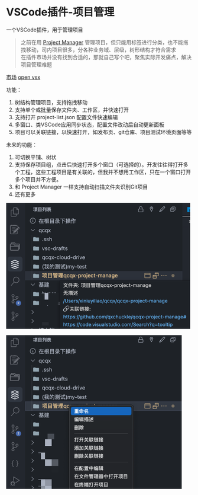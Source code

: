 # VSCode插件-项目管理
一个VSCode插件，用于管理项目

> 之前在用 [Project Manager](https://github.com/alefragnani/vscode-project-manager) 管理项目，但只能用标签进行分类，也不能拖拽移动，司内项目很多，分各种业务域、层级，树形结构才符合需求  
> 在插件市场并没有找到合适的，那就自己写个吧，聚焦实际开发痛点，解决项目管理难题  

[市场](https://marketplace.visualstudio.com/items?itemName=qcqx.qcqx-project-manage) [open vsx](https://open-vsx.org/extension/qcqx/qcqx-project-manage)

功能：
1. 树结构管理项目，支持拖拽移动  
2. 支持单个或批量保存文件夹、工作区，并快速打开  
3. 支持打开 project-list.json 配置文件快速编辑  
4. 多窗口、类VSCode应用同步状态，配置文件改动后自动更新面板  
5. 项目可以关联链接，以快速打开，如发布页、git仓库、项目测试环境页面等等  

未来的功能：
1. 可切换平铺、树状
2. 支持保存项目组，点击后快速打开多个窗口（可选择的）。开发往往得打开多个工程，这些工程项目是有关联的，但我并不想用工作区，只在一个窗口打开多个项目并不方便。  
3. 和 Project Manager 一样支持自动扫描文件夹识别Git项目  
4. 还有更多  

![image](https://raw.githubusercontent.com/qxchuckle/qcqx-project-manage/refs/heads/master/img/1.png)

![image](https://raw.githubusercontent.com/qxchuckle/qcqx-project-manage/refs/heads/master/img/2.png)












